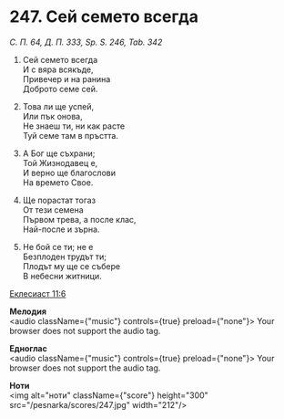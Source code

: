 # 247. Сей семето всегда

_С. П. 64, Д. П. 333, Sp. S. 246, Tab. 342_

1. Сей семето всегда  
И с вяра всякъде,  
Привечер и на ранина  
Доброто семе сей.  

2. Това ли ще успей,  
Или пък онова,  
Не знаеш ти, ни как расте  
Туй семе там в пръстта.  

3. А Бог ще съхрани;  
Той Жизнодавец е,  
И верно ще благослови  
На времето Свое.  

4. Ще порастат тогаз  
От тези семена  
Първом трева, а после клас,  
Най-после и зърна.  

5. Не бой се ти; не е  
Безплоден трудът ти;  
Плодът му ще се събере  
В небесни житници.

[Еклесиаст 11:6](http://biblia.bg/index.php?k=21&g=11&s=6)

**Мелодия**  
<audio className={"music"} controls={true} preload={"none"}>
    <source src="/pesnarka/mp3/247.mp3" type="audio/mpeg"/>
    Your browser does not support the audio tag.
</audio>

**Едноглас**  
<audio className={"music"} controls={true} preload={"none"}>
    <source src="/pesnarka/transp/247.mp3" type="audio/mpeg"/>
    Your browser does not support the audio tag.
</audio>

**Ноти**  
<img alt="ноти" className={"score"} height="300" src="/pesnarka/scores/247.jpg" width="212"/>
